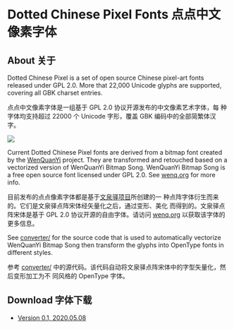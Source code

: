 # Dotted Chinese Pixel Fonts 点点中文像素字体

## About 关于

Dotted Chinese Pixel is a set of open source Chinese pixel-art fonts
released under GPL 2.0. More that 22,000 Unicode glyphs are supported,
covering all GBK charset entries.

点点中文像素字体是一组基于 GPL 2.0 协议开源发布的中文像素艺术字体，每
种字体均支持超过 22000 个 Unicode 字形，覆盖 GBK 编码中的全部简繁体汉
字。

<img src="https://raw.githubusercontent.com/wixette/dotted-chinese-fonts/master/images/example1.png">

Current Dotted Chinese Pixel fonts are derived from a bitmap font
created by the [WenQuanYi](http://wenq.org/) project. They are
transformed and retouched based on a vectorized version of WenQuanYi
Bitmap Song. WenQuanYi Bitmap Song is a free open source font licensed
under GPL 2.0. See [wenq.org](http://wenq.org/) for more info.

目前发布的点点像素字体都是基于[文泉驿项目](http://wenq.org/)所创建的一
种点阵字体衍生而来的。它们是文泉驿点阵宋体经矢量化之后，通过变形、美化
而得到的。文泉驿点阵宋体是基于 GPL 2.0 协议开源的自由字体。请访问
[wenq.org](http://wenq.org/) 以获取该字体的更多信息。

See
[converter/](https://github.com/wixette/dotted-chinese-fonts/tree/master/converter)
for the source code that is used to automatically vectorize WenQuanYi
Bitmap Song then transform the glyphs into OpenType fonts in different
styles.

参考
[converter/](https://github.com/wixette/dotted-chinese-fonts/tree/master/converter)
中的源代码。该代码自动将文泉驿点阵宋体中的字型矢量化，然后变形加工为不
同风格的 OpenType 字体。

## Download 字体下载

 * [Version 0.1, 2020.05.08](https://github.com/wixette/dotted-chinese-fonts/tree/master/release/v_0_1)

